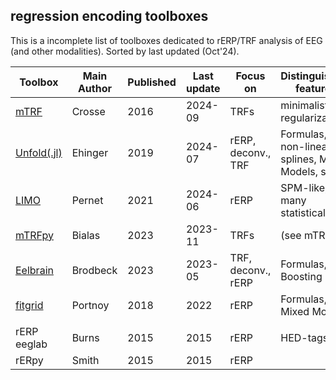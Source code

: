 ## regression encoding toolboxes
This is a incomplete list of toolboxes dedicated to rERP/TRF analysis of EEG (and other modalities). Sorted by last updated (Oct'24). 

| Toolbox     | Main Author | Published | Last update | Focus on           | Distinguishing features                           | Language
| ----------- | ----------- | --------- | ----------- | ------------------ | ------------------------------------------------- |----|
| [mTRF](https://github.com/mickcrosse/mTRF-Toolbox)        | Crosse      | 2016      | 2024-09     | TRFs               | minimalistic, regularization                      | matlab
| [Unfold(.jl)](https://github.com/unfoldtoolbox/unfold.jl/) | Ehinger     | 2019      | 2024-07     | rERP, deconv., TRF | Formulas, non-linear splines, Mixed Models, speed | julia, python, matlab
| [LIMO](https://github.com/LIMO-EEG-Toolbox/limo_tools)        | Pernet      | 2021      | 2024-06     | rERP               | SPM-like, many statistical tests                  | matlab
| [mTRFpy](https://github.com/powerfulbean/mTRFpy)      | Bialas      | 2023      | 2023-11     | TRFs               | (see mTRF)                                        | python
| [Eelbrain](https://eelbrain.readthedocs.io/)    | Brodbeck    | 2023      | 2023-05     | TRF, deconv., rERP | Formulas, Boosting                                | python
| [fitgrid](https://github.com/kutaslab/fitgrid)     | Portnoy     | 2018      | 2022        | rERP               | Formulas, Mixed Models                            | python
|             |             |           |             |                    |                                                   |
| rERP eeglab | Burns       | 2015      | 2015        | rERP               | HED-tags                                          | matlab
| rERpy       | Smith       | 2015      | 2015        | rERP               |                                                   | python
